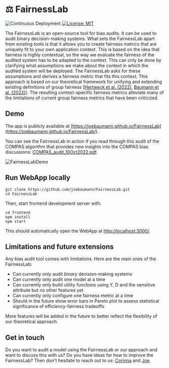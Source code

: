 # :balance_scale: FairnessLab

![Continuous Deployment](https://github.com/joebaumann/FairnessLab/workflows/Deploy/badge.svg)
[![License: MIT](https://img.shields.io/badge/License-MIT-yellow.svg)](https://opensource.org/licenses/MIT)

The FairnessLab is an open-source tool for bias audits. It can be used to audit binary decision-making systems.
What sets the FairnessLab apart from existing tools is that it allows you to create fairness metrics that are uniquely fit to your own application context. This is based on the idea that fairness is highly contextual, so the way we evaluate the fairness of the audited system has to be adapted to the context. This can only be done by clarifying what assumptions we make about the context in which the audited system will be deployed. The FairnessLab asks for these assumptions and derives a fairness metric that fits this context. This approach is based on our theoretical framework for unifying and extending existing definitions of group fairness [[Hertweck et al. (2022)](https://arxiv.org/abs/2206.02891), [Baumann et al. (2022)](https://arxiv.org/abs/2206.02897)]. The resulting context-specific fairness metrics alleviate many of the limitations of current group fairness metrics that have been criticized.

## Demo

The app is publicly available at [https://joebaumann.github.io/FairnessLab](https://joebaumann.github.io/FairnessLab/).

You can see the FairnessLab in action if you read through this audit of the COMPAS algorithm that provides new insights into the COMPAS bias discussions: [COMPAS_audit_10Oct2022.pdf](COMPAS_audit_10Oct2022.pdf).

![FairnessLabDemo](demo/demo.gif)

## Run WebApp locally

```
git clone https://github.com/joebaumann/FairnessLab.git
cd FairnessLab
```
Then, start frontend development server with:
```
cd frontend
npm install
npm start
```
This should automatically open the WebApp at <http://localhost:3000/>.

## Limitations and future extensions

Any bias audit tool comes with limitations. Here are the main ones of the FairnessLab:
- Can currently only audit _binary_ decision-making systems
- Can currently only audit one model at a time
- Can currently only build utility functions using Y, D and the sensitive attribute but no other features yet
- Can currently only configure one fairness metric at a time
- Should in the future show error bars in Pareto plot to assess statistical significance of efficiency-fairness tradeoffs

More features will be added in the future to better reflect the flexibility of our theoretical approach.

## Get in touch

Do you want to audit a model using the FairnessLab or our approach and want to discuss this with us? Do you have ideas for how to improve the FairnessLab? Then don't hesitate to reach out to us: [Corinna](mailto:corinna.hertweck@uzh.ch) and [Joe](mailto:baumann@ifi.uzh.ch).

